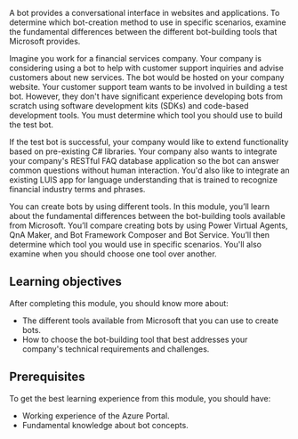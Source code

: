A bot provides a conversational interface in websites and applications. To determine which bot-creation method to use in specific scenarios, examine the fundamental differences between the different bot-building tools that Microsoft provides.

Imagine you work for a financial services company. Your company is considering using a bot to help with customer support inquiries and advise customers about new services. The bot would be hosted on your company website. Your customer support team wants to be involved in building a test bot. However, they don't have significant experience developing bots from scratch using software development kits (SDKs) and code-based development tools. You must determine which tool you should use to build the test bot.

If the test bot is successful, your company would like to extend functionality based on pre-existing C# libraries. Your company also wants to integrate your company's RESTful FAQ database application so the bot can answer common questions without human interaction. You'd also like to integrate an existing LUIS app for language understanding that is trained to recognize financial industry terms and phrases.

You can create bots by using different tools. In this module, you’ll learn about the fundamental differences between the bot-building tools available from Microsoft. You’ll compare creating bots by using Power Virtual Agents, QnA Maker, and Bot Framework Composer and  Bot Service. You’ll then determine which tool you would use in specific scenarios. You'll also examine when you should choose one tool over another.

## Learning objectives

After completing this module, you should know more about:

- The different tools available from Microsoft that you can use to create bots.
- How to choose the bot-building tool that best addresses your company's technical requirements and challenges.

## Prerequisites

To get the best learning experience from this module, you should have:

- Working experience of the Azure Portal.
- Fundamental knowledge about bot concepts.
